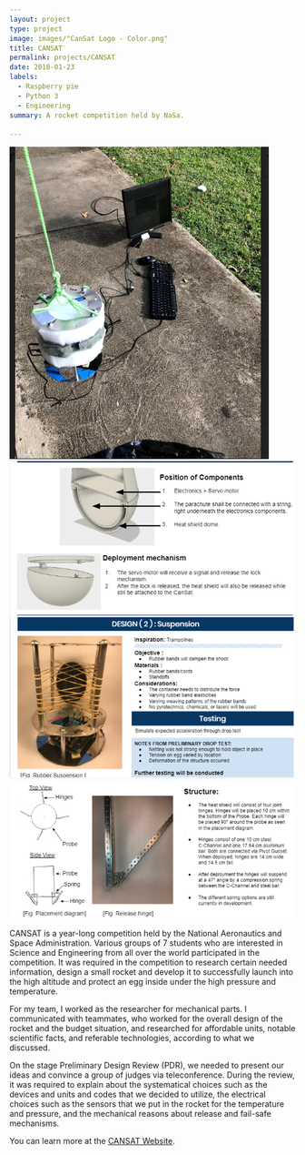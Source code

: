 ```yaml
---
layout: project
type: project
image: images/"CanSat Logo - Color.png"
title: CANSAT
permalink: projects/CANSAT
date: 2018-01-23
labels:
  - Raspberry pie 
  - Python 3
  - Engineering
summary: A rocket competition held by NaSa.

---
```


<div class="ui small rounded images">
  <img class="ui image" src="../images/Acclerometer.PNG">
  <img class="ui image" src="../images/Blueprint.PNG">
  <img class="ui image" src="../images/Suspension.PNG">
  <img class="ui image" src="../images/Umbrella Method.PNG">
</div>


  CANSAT is a year-long competition held by the National Aeronautics and Space Administration. Various groups of 7 students who are interested in Science and Engineering from all over the world participated in the competition. It was required in the competition to research certain needed information, design a small rocket and develop it to successfully launch into the high altitude and protect an egg inside under the high pressure and temperature.

  For my team, I worked as the researcher for mechanical parts. I communicated with teammates, who worked for the overall design of the rocket and the budget situation, and researched for affordable units, notable scientific facts, and referable technologies, according to what we discussed.
  
  On the stage Preliminary Design Review (PDR), we needed to present our ideas and convince a group of judges via teleconference. During the review, it was required to explain about the systematical choices such as the devices and units and codes that we decided to utilize, the electrical choices such as the sensors that we put in the rocket for the temperature and pressure, and the mechanical reasons about release and fail-safe mechanisms.


You can learn more at the [CANSAT Website](http://www.cansatcompetition.com/).
